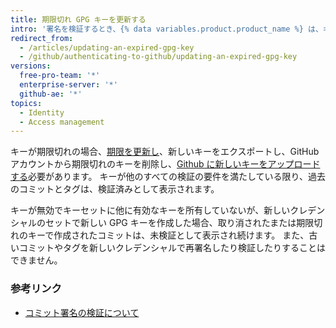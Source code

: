 ```yaml
---
title: 期限切れ GPG キーを更新する
intro: '署名を検証するとき、{% data variables.product.product_name %} は、キーが取り消しまたは期限切れになっていないか確認します。 もしサインインのキーが取り消しまたは期限切れになっている場合、{% data variables.product.product_name %} は、お客様の署名を検証できません。 キーが取り消されている場合、プライマリーまたは取り消されていない他のキーを使って、コミットに署名します。'
redirect_from:
  - /articles/updating-an-expired-gpg-key
  - /github/authenticating-to-github/updating-an-expired-gpg-key
versions:
  free-pro-team: '*'
  enterprise-server: '*'
  github-ae: '*'
topics:
  - Identity
  - Access management
---
```


キーが期限切れの場合、[期限を更新し](https://www.gnupg.org/gph/en/manual/c235.html#AEN328)、新しいキーをエクスポートし、GitHub アカウントから期限切れのキーを削除し、[Github に新しいキーをアップロードする](/articles/adding-a-new-gpg-key-to-your-github-account/)必要があります。 キーが他のすべての検証の要件を満たしている限り、過去のコミットとタグは、検証済みとして表示されます。

キーが無効でキーセットに他に有効なキーを所有していないが、新しいクレデンシャルのセットで新しい GPG キーを作成した場合、取り消されたまたは期限切れのキーで作成されたコミットは、未検証として表示され続けます。 また、古いコミットやタグを新しいクレデンシャルで再署名したり検証したりすることはできません。

### 参考リンク

- [コミット署名の検証について](/articles/about-commit-signature-verification)
